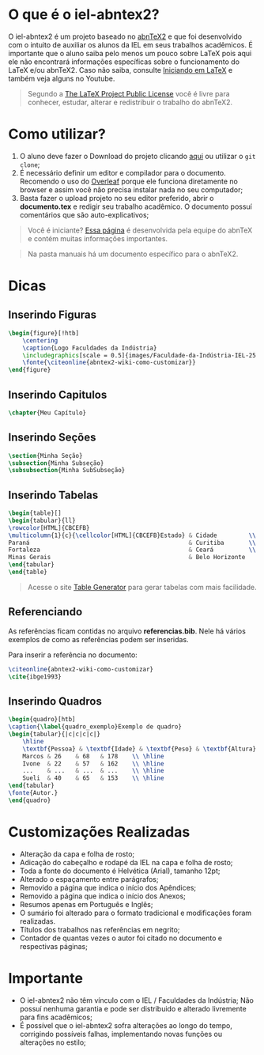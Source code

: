 # O que é o iel-abntex2?

O iel-abntex2 é um projeto baseado no [abnTeX2](https://github.com/abntex/abntex2) e que foi desenvolvido com o intuito de auxiliar os alunos da IEL em seus trabalhos acadêmicos.
É importante que o aluno saiba pelo menos um pouco sobre LaTeX pois aqui ele não encontrará informações específicas sobre o funcionamento do LaTeX e/ou abnTeX2. Caso não saiba, consulte [Iniciando em LaTeX](https://github.com/abntex/abntex2/wiki/PorOndeComecar) e também veja alguns no Youtube.

> Segundo a [The LaTeX Project Public License](http://www.latex-project.org/lppl.txt) você é livre para conhecer, estudar, alterar e redistribuir o trabalho do abnTeX2.

# Como utilizar?

 1. O aluno deve fazer o Download do projeto clicando [aqui](https://github.com/erikdenisrs97/iel-abntex2/archive/refs/heads/main.zip) ou utilizar o `git clone`;
 2. É necessário definir um editor e compilador para o documento. Recomendo o uso do [Overleaf](pt.overleaf.com) porque ele funciona diretamente no browser e assim você não precisa instalar nada no seu computador;
 3. Basta fazer o upload projeto no seu editor preferido, abrir o **documento.tex** e redigir seu trabalho acadêmico. O documento possuí comentários que são auto-explicativos;
 
> Você é iniciante? [Essa página](http://www.abntex.net.br/) é desenvolvida pela equipe do abnTeX e contém muitas informações importantes.

> Na pasta manuais há um documento específico para o abnTeX2.

# Dicas

## Inserindo Figuras

```latex
\begin{figure}[!htb]
	\centering
	\caption{Logo Faculdades da Indústria}
	\includegraphics[scale = 0.5]{images/Faculdade-da-Indústria-IEL-25.png}
	\fonte{\citeonline{abntex2-wiki-como-customizar}}
\end{figure}
```
## Inserindo Capitulos
```latex
\chapter{Meu Capítulo}
```
## Inserindo Seções
```latex
\section{Minha Seção}
\subsection{Minha Subseção}
\subsubsection{Minha SubSubseção}
```
## Inserindo Tabelas

```latex
\begin{table}[]
\begin{tabular}{ll}
\rowcolor[HTML]{CBCEFB} 
\multicolumn{1}{c}{\cellcolor[HTML]{CBCEFB}Estado} & Cidade         \\
Paraná                                             & Curitiba       \\
Fortaleza                                          & Ceará          \\
Minas Gerais                                       & Belo Horizonte
\end{tabular}
\end{table}
```

> Acesse o site [Table Generator](https://www.tablesgenerator.com/) para gerar tabelas com mais facilidade.

## Referenciando

As referências ficam contidas no arquivo **referencias.bib**. Nele há vários exemplos de como as referências podem ser inseridas.

Para inserir a referência no documento:

```latex
\citeonline{abntex2-wiki-como-customizar}
\cite{ibge1993}
```

## Inserindo Quadros

```latex
\begin{quadro}[htb]
\caption{\label{quadro_exemplo}Exemplo de quadro}
\begin{tabular}{|c|c|c|c|}
	\hline
	\textbf{Pessoa} & \textbf{Idade} & \textbf{Peso} & \textbf{Altura} \\ \hline
	Marcos & 26    & 68   & 178    \\ \hline
	Ivone  & 22    & 57   & 162    \\ \hline
	...    & ...   & ...  & ...    \\ \hline
	Sueli  & 40    & 65   & 153    \\ \hline
\end{tabular}
\fonte{Autor.}
\end{quadro}
```

# Customizações Realizadas

 - Alteração da capa e folha de rosto;
 - Adicação do cabeçalho e rodapé da IEL na capa e folha de rosto;
 - Toda a fonte do documento é Helvética (Arial), tamanho 12pt;
 - Alterado o espaçamento entre parágrafos;
 - Removido a página que indica o início dos Apêndices;
 - Removido a página que indica o início dos Anexos;
 - Resumos apenas em Português e Inglês;
 - O sumário foi alterado para o formato tradicional e modificações foram realizadas.
 - Títulos dos trabalhos nas referências em negrito;
 - Contador de quantas vezes o autor foi citado no documento e respectivas páginas;

# Importante

 - O iel-abntex2 não têm vínculo com o IEL / Faculdades da Indústria;
   Não possuí nenhuma garantia e pode ser distribuido e alterado livremente para fins acadêmicos;
 - É possível que o iel-abntex2 sofra alterações ao longo do tempo,
   corrigindo possíveis falhas, implementando novas funções ou alterações no estilo;
